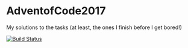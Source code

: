 # AdventofCode2017
My solutions to the tasks (at least, the ones I finish before I get bored!)


[![Build Status](https://travis-ci.org/EMorf/AdventofCode2017.svg?branch=master)](https://travis-ci.org/EMorf/AdventofCode2017)

